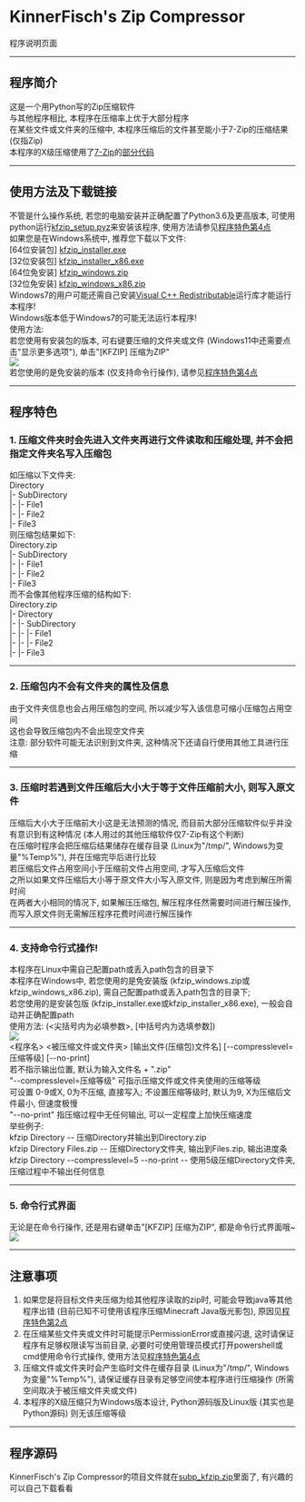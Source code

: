 
# KinnerFisch's Zip Compressor
程序说明页面
***
## 程序简介
这是一个用Python写的Zip压缩软件<br>
与其他程序相比, 本程序在压缩率上优于大部分程序<br>
在某些文件或文件夹的压缩中, 本程序压缩后的文件甚至能小于7-Zip的压缩结果 (仅指Zip)<br>
本程序的X级压缩使用了[7-Zip](https://www.7-zip.org/)的[部分代码](https://sourceforge.net/projects/sevenzip/files/7-Zip/)
***
## 使用方法及下载链接
不管是什么操作系统, 若您的电脑安装并正确配置了Python3.6及更高版本, 可使用python运行[kfzip_setup.pyz](https://kinnerfisch.github.io/kfzip/kfzip_setup.pyz)来安装该程序, 使用方法请参见[程序特色第4点](#4-支持命令行式操作)<br>
如果您是在Windows系统中, 推荐您下载以下文件:<br>
[64位安装包] [kfzip_installer.exe](https://kinnerfisch.github.io/kfzip/kfzip_installer.exe)<br>
[32位安装包] [kfzip_installer_x86.exe](https://kinnerfisch.github.io/kfzip/kfzip_installer_x86.exe)<br>
[64位免安装] [kfzip_windows.zip](https://kinnerfisch.github.io/kfzip/kfzip_windows.zip)<br>
[32位免安装] [kfzip_windows_x86.zip](https://kinnerfisch.github.io/kfzip/kfzip_windows_x86.zip)<br>
Windows7的用户可能还需自己安装[Visual C++ Redistributable](https://www.microsoft.com/zh-cn/download/details.aspx?id=48145)运行库才能运行本程序!<br>
Windows版本低于Windows7的可能无法运行本程序!<br>
使用方法:<br>
若您使用有安装包的版本, 可右键要压缩的文件夹或文件 (Windows11中还需要点击"显示更多选项"), 单击"[KFZIP] 压缩为ZIP"<br>
![](https://kinnerfisch.github.io/kfzip/img1.jpg)<br>
若您使用的是免安装的版本 (仅支持命令行操作), 请参见[程序特色第4点](#4-支持命令行式操作)
***
## 程序特色
### 1. 压缩文件夹时会先进入文件夹再进行文件读取和压缩处理, 并不会把指定文件夹名写入压缩包
如压缩以下文件夹:<br>
Directory<br>
|- SubDirectory<br>
|- |- File1<br>
|- |- File2<br>
|- File3<br>
则压缩包结果如下:<br>
Directory.zip<br>
|- SubDirectory<br>
|- |- File1<br>
|- |- File2<br>
|- File3<br>
而不会像其他程序压缩的结构如下:<br>
Directory.zip<br>
|- Directory<br>
|- |- SubDirectory<br>
|- |- |- File1<br>
|- |- |- File2<br>
|- |- File3
***
### 2. 压缩包内不会有文件夹的属性及信息
由于文件夹信息也会占用压缩包的空间, 所以减少写入该信息可缩小压缩包占用空间<br>
这也会导致压缩包内不会出现空文件夹<br>
注意: 部分软件可能无法识别到文件夹, 这种情况下还请自行使用其他工具进行压缩<br>
***
### 3. 压缩时若遇到文件压缩后大小大于等于文件压缩前大小, 则写入原文件
压缩后大小大于压缩前大小这是无法预测的情况, 而目前大部分压缩软件似乎并没有意识到有这种情况 (本人用过的其他压缩软件仅7-Zip有这个判断)<br>
在压缩时程序会把压缩后结果储存在缓存目录 (Linux为"/tmp/", Windows为变量"%Temp%"), 并在压缩完毕后进行比较<br>
若压缩后文件占用空间小于压缩前文件占用空间, 才写入压缩后文件<br>
之所以如果文件压缩后大小等于原文件大小写入原文件, 则是因为考虑到解压所需时间<br>
在两者大小相同的情况下, 如果解压压缩包, 解压程序任然需要时间进行解压操作, 而写入原文件则无需解压程序花费时间进行解压操作
***
### 4. 支持命令行式操作!
本程序在Linux中需自己配置path或丢入path包含的目录下<br>
本程序在Windows中, 若您使用的是免安装版 (kfzip_windows.zip或kfzip_windows_x86.zip), 需自己配置path或丢入path包含的目录下;<br>
若您使用的是安装包版 (kfzip_installer.exe或kfzip_installer_x86.exe), 一般会自动并正确配置path<br>
使用方法: (<尖括号内为必填参数>, [中括号内为选填参数])<br>
![](https://kinnerfisch.github.io/kfzip/img2.jpg)<br>
<程序名> <被压缩文件或文件夹> [输出文件(压缩包)文件名] [--compresslevel=压缩等级] [--no-print]<br>
若不指示输出位置, 默认为输入文件名 + ".zip"<br>
"--compresslevel=压缩等级" 可指示压缩文件或文件夹使用的压缩等级<br>
可设置 0-9或X, 0为不压缩, 直接写入; 不设置压缩等级时, 默认为9, X为压缩后文件最小, 但速度极慢<br>
"--no-print" 指压缩过程中无任何输出, 可以一定程度上加快压缩速度<br>
举些例子:<br>
kfzip Directory -- 压缩Directory并输出到Directory.zip<br>
kfzip Directory Files.zip -- 压缩Directory文件夹, 输出到Files.zip, 输出进度条<br>
kfzip Directory --compresslevel=5 --no-print -- 使用5级压缩Directory文件夹, 压缩过程中不输出任何信息
***
### 5. 命令行式界面
无论是在命令行操作, 还是用右键单击"[KFZIP] 压缩为ZIP", 都是命令行式界面哦~<br>
![](https://kinnerfisch.github.io/kfzip/img3.jpg)
***
## 注意事项
1. 如果您是将目标文件夹压缩为给其他程序读取的zip时, 可能会导致java等其他程序出错 (目前已知不可使用该程序压缩Minecraft Java版光影包), 原因见[程序特色第2点](#2-压缩包内不会有文件夹的属性及信息)<br>
2. 在压缩某些文件夹或文件时可能提示PermissionError或直接闪退, 这时请保证程序有足够权限读写当前目录, 必要时可使用管理员模式打开powershell或cmd使用命令行式操作, 使用方法见[程序特色第4点](#4-支持命令行式操作)<br>
3. 压缩文件或文件夹时会产生临时文件在缓存目录 (Linux为"/tmp/", Windows为变量"%Temp%"), 请保证缓存目录有足够空间使本程序进行压缩操作 (所需空间取决于被压缩文件夹或文件)<br>
4. 本程序的X级压缩只为Windows版本设计, Python源码版及Linux版 (其实也是Python源码) 则无该压缩等级
***
## 程序源码
KinnerFisch's Zip Compressor的项目文件就在[subp_kfzip.zip](https://kinnerfisch.github.io/kfzip/subp_kfzip.zip)里面了, 有兴趣的可以自己下载看看
